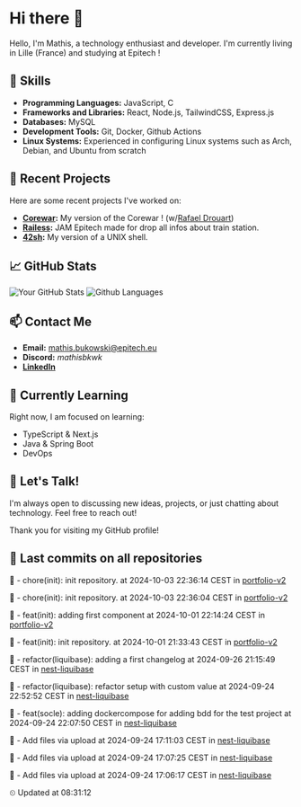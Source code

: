 # Hi there 👋

Hello, I'm Mathis, a technology enthusiast and developer. 
I'm currently living in Lille (France) and studying at Epitech !

## 🌟 Skills
- **Programming Languages:** JavaScript, C
- **Frameworks and Libraries:** React, Node.js, TailwindCSS, Express.js
- **Databases:** MySQL
- **Development Tools:** Git, Docker, Github Actions
- **Linux Systems:** Experienced in configuring Linux systems such as Arch, Debian, and Ubuntu from scratch

## 🔭 Recent Projects
Here are some recent projects I've worked on:
- **[Corewar](https://github.com/mathisbukowski/Corewar):** My version of the Corewar ! (w/[Rafael Drouart](https://github.com/rafaeldrouart))
- **[Railess](https://github.com/mathisbukowski/Railess):** JAM Epitech made for drop all infos about train station.
- **[42sh](https://github.com/mathisbukowski/42sh):** My version of a UNIX shell.

## 📈 GitHub Stats
![Your GitHub Stats](https://github-readme-stats.vercel.app/api?username=mathisbukowski&show_icons=true&theme=radical&v=1)
![Github Languages](https://github-readme-stats.vercel.app/api/top-langs?username=mathisbukowski&layout=compact&show_icons=true&theme=radical&v=1)


## 📫 Contact Me
- **Email:** [mathis.bukowski@epitech.eu](mailto:mathis.bukowski@epitech.eu)
- **Discord:** _mathisbkwk_
- **[LinkedIn](https://www.linkedin.com/in/mathisbukowski/)**

## 🌱 Currently Learning
Right now, I am focused on learning:
- TypeScript & Next.js
- Java & Spring Boot
- DevOps

## 💬 Let's Talk!
I'm always open to discussing new ideas, projects, or just chatting about technology. Feel free to reach out!

Thank you for visiting my GitHub profile!


## 🚦 Last commits on all repositories


🔸 - chore(init): init repository. at 2024-10-03 22:36:14 CEST in [portfolio-v2](https://github.com/mathisbukowski/portfolio-v2)

🔸 - chore(init): init repository. at 2024-10-03 22:36:04 CEST in [portfolio-v2](https://github.com/mathisbukowski/portfolio-v2)

🔸 - feat(init): adding first component at 2024-10-01 22:14:24 CEST in [portfolio-v2](https://github.com/mathisbukowski/portfolio-v2)

🔸 - feat(init): init repository. at 2024-10-01 21:33:43 CEST in [portfolio-v2](https://github.com/mathisbukowski/portfolio-v2)

🔸 - refactor(liquibase): adding a first changelog at 2024-09-26 21:15:49 CEST in [nest-liquibase](https://github.com/mathisbukowski/nest-liquibase)

🔸 - refactor(liquibase): refactor setup with custom value at 2024-09-24 22:52:52 CEST in [nest-liquibase](https://github.com/mathisbukowski/nest-liquibase)

🔸 - feat(socle): adding dockercompose for adding bdd for the test project at 2024-09-24 22:07:50 CEST in [nest-liquibase](https://github.com/mathisbukowski/nest-liquibase)

🔸 - Add files via upload at 2024-09-24 17:11:03 CEST in [nest-liquibase](https://github.com/mathisbukowski/nest-liquibase)

🔸 - Add files via upload at 2024-09-24 17:07:25 CEST in [nest-liquibase](https://github.com/mathisbukowski/nest-liquibase)

🔸 - Add files via upload at 2024-09-24 17:06:17 CEST in [nest-liquibase](https://github.com/mathisbukowski/nest-liquibase)


⏲ Updated at 08:31:12